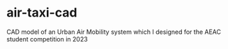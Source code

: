 # air-taxi-cad
CAD model of an Urban Air Mobility system which I designed for the AEAC student competition in 2023
